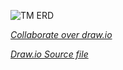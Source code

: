 ![TM ERD](https://i.ibb.co/HVDJmXM/TM-ERD.png)

_[Collaborate over draw.io](https://drive.google.com/file/d/15ww2DvI1JQfjRBnnqW_Vnha7t5a3FUx-/view?usp=sharing)_

_[Draw.io Source file](./assets/TM%20ERD.drawio)_
